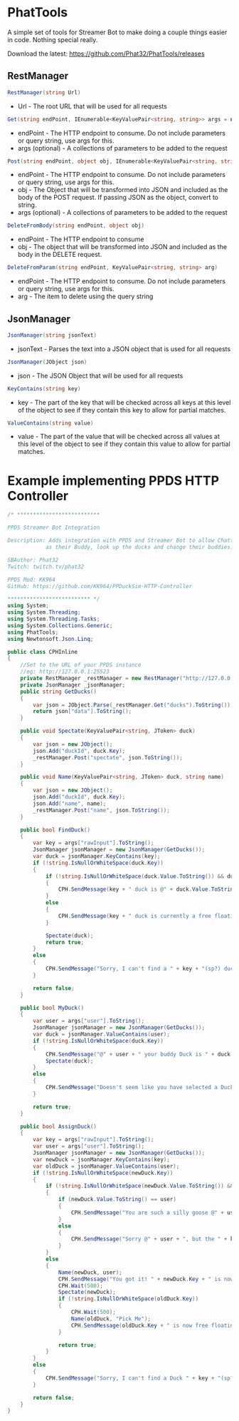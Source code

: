 # PhatTools
A simple set of tools for Streamer Bot to make doing a couple things easier in code. Nothing special really.

Download the latest: https://github.com/Phat32/PhatTools/releases

## RestManager

```csharp
RestManager(string Url)
```
  - Url - The root URL that will be used for all requests

```csharp
Get(string endPoint, IEnumerable<KeyValuePair<string, string>> args = null)
```
  - endPoint - The HTTP endpoint to consume. Do not include parameters or query string, use args for this.
  - args (optional) - A collections of parameters to be added to the request

```csharp
Post(string endPoint, object obj, IEnumerable<KeyValuePair<string, string>> args = null)
```
  - endPoint - The HTTP endpoint to consume. Do not include parameters or query string, use args for this.
  - obj - The Object that will be transformed into JSON and included as the body of the POST request. If passing JSON as the object, convert to string.
  - args (optional) - A collections of parameters to be added to the request

```csharp
DeleteFromBody(string endPoint, object obj)
```
  - endPoint - The HTTP endpoint to consume
  - obj - The object that will be transformed into JSON and included as the body in the DELETE request.
  
```csharp
DeleteFromParam(string endPoint, KeyValuePair<string, string> arg)
```
  - endPoint - The HTTP endpoint to consume. Do not include parameters or query string, use args for this.
  - arg - The item to delete using the query string

## JsonManager

```csharp
JsonManager(string jsonText)
```
  - jsonText - Parses the text into a JSON object that is used for all requests

```csharp
JsonManager(JObject json)
```
  - json - The JSON Object that will be used for all requests

```csharp
KeyContains(string key)
```
  - key - The part of the key that will be checked across all keys at this level of the object to see if they contain this key to allow for partial matches.

```csharp
ValueContains(string value)
```
  - value - The part of the value that will be checked across all values at this level of the object to see if they contain this value to allow for partial matches.

# Example implementing PPDS HTTP Controller

```csharp
/* **************************

PPDS Streamer Bot Integration

Description: Adds integration with PPDS and Streamer Bot to allow Chatters to choose a Duck 
			as their Buddy, look up the ducks and change their buddies.

SBAuthor: Phat32
Twitch: twitch.tv/phat32

PPDS Mod: KK964
GitHub: https://github.com/KK964/PPDuckSim-HTTP-Controller

************************** */
using System;
using System.Threading;
using System.Threading.Tasks;
using System.Collections.Generic;
using PhatTools;
using Newtonsoft.Json.Linq;

public class CPHInline
{
	//Set to the URL of your PPDS instance
	//eg: http://127.0.0.1:25523
    private RestManager _restManager = new RestManager("http://127.0.0.1:25523/");
    private JsonManager _jsonManager;
    public string GetDucks()
    {
        var json = JObject.Parse(_restManager.Get("ducks").ToString());
        return json["data"].ToString();
    }

    public void Spectate(KeyValuePair<string, JToken> duck)
    {
        var json = new JObject();
        json.Add("duckId", duck.Key);
        _restManager.Post("spectate", json.ToString());
    }

    public void Name(KeyValuePair<string, JToken> duck, string name)
    {
        var json = new JObject();
        json.Add("duckId", duck.Key);
        json.Add("name", name);
        _restManager.Post("name", json.ToString());
    }

    public bool FindDuck()
    {
        var key = args["rawInput"].ToString();
        JsonManager jsonManager = new JsonManager(GetDucks());
        var duck = jsonManager.KeyContains(key);
        if (!string.IsNullOrWhiteSpace(duck.Key))
        {
            if (!string.IsNullOrWhiteSpace(duck.Value.ToString()) && duck.Value.ToString() != "Pick Me")
            {
                CPH.SendMessage(key + " duck is @" + duck.Value.ToString() + " buddy");
            }
            else
            {
                CPH.SendMessage(key + " duck is currently a free floating duck looking for a buddy");
            }

            Spectate(duck);
            return true;
        }
        else
        {
            CPH.SendMessage("Sorry, I can't find a " + key + "(sp?) duck currently in the pool. Try checking back later, they might just join us.");
        }

        return false;
    }

    public bool MyDuck()
    {
        var user = args["user"].ToString();
        JsonManager jsonManager = new JsonManager(GetDucks());
        var duck = jsonManager.ValueContains(user);
        if (!string.IsNullOrWhiteSpace(duck.Key))
        {
            CPH.SendMessage("@" + user + " your buddy Duck is " + duck.Key);
            Spectate(duck);
        }
        else
        {
            CPH.SendMessage("Doesn't seem like you have selected a Duck to be your buddy, take a look!");
        }

        return true;
    }

    public bool AssignDuck()
    {
        var key = args["rawInput"].ToString();
        var user = args["user"].ToString();
        JsonManager jsonManager = new JsonManager(GetDucks());
        var newDuck = jsonManager.KeyContains(key);
        var oldDuck = jsonManager.ValueContains(user);
        if (!string.IsNullOrWhiteSpace(newDuck.Key))
        {
            if (!string.IsNullOrWhiteSpace(newDuck.Value.ToString()) && newDuck.Value.ToString() != "Pick Me")
            {
                if (newDuck.Value.ToString() == user)
                {
                    CPH.SendMessage("You are such a silly goose @" + user + "! " + key + " Duck is already your buddy!");
                }
                else
                {
                    CPH.SendMessage("Sorry @" + user + ", but the " + key + " Duck is already buddies with @" + newDuck.Value.ToString());
                }
            }
            else
            {
                Name(newDuck, user);
                CPH.SendMessage("You got it! " + newDuck.Key + " is now your buddy @" + user + "!");
                CPH.Wait(500);
                Spectate(newDuck);
                if (!string.IsNullOrWhiteSpace(oldDuck.Key))
                {
                    CPH.Wait(500);
                    Name(oldDuck, "Pick Me");
                    CPH.SendMessage(oldDuck.Key + " is now free floating looking for a buddy!");
                }

                return true;
            }
        }
        else
        {
            CPH.SendMessage("Sorry, I can't find a Duck " + key + "(sp?) currently in the pool. Try checking back later, they might just join us.");
        }

        return false;
    }
}
```
